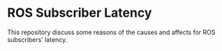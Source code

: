 # ROS Subscriber Latency

This repository discuss some reasons of the causes and affects for ROS subscribers' latency.
